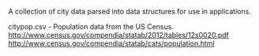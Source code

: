 A collection of city data parsed into data structures
for use in applications.

citypop.csv - Population data from the US Census.
http://www.census.gov/compendia/statab/2012/tables/12s0020.pdf
http://www.census.gov/compendia/statab/cats/population.html